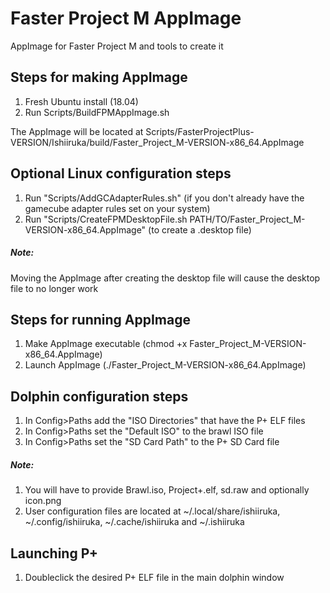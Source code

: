 # Faster Project M AppImage
AppImage for Faster Project M and tools to create it

## Steps for making AppImage
1) Fresh Ubuntu install (18.04)
2) Run Scripts/BuildFPMAppImage.sh

The AppImage will be located at Scripts/FasterProjectPlus-VERSION/Ishiiruka/build/Faster_Project_M-VERSION-x86_64.AppImage

## Optional Linux configuration steps
1) Run "Scripts/AddGCAdapterRules.sh" (if you don't already have the gamecube adapter rules set on your system)
2) Run "Scripts/CreateFPMDesktopFile.sh PATH/TO/Faster_Project_M-VERSION-x86_64.AppImage" (to create a .desktop file)

##### Note:
Moving the AppImage after creating the desktop file will cause the desktop file to no longer work

## Steps for running AppImage
1) Make AppImage executable (chmod +x Faster_Project_M-VERSION-x86_64.AppImage)
2) Launch AppImage (./Faster_Project_M-VERSION-x86_64.AppImage)

## Dolphin configuration steps
1) In Config>Paths add the "ISO Directories" that have the P+ ELF files
2) In Config>Paths set the "Default ISO" to the brawl ISO file
3) In Config>Paths set the "SD Card Path" to the P+ SD Card file

##### Note:
1) You will have to provide Brawl.iso, Project+.elf, sd.raw and optionally icon.png
2) User configuration files are located at ~/.local/share/ishiiruka, ~/.config/ishiiruka, ~/.cache/ishiiruka and ~/.ishiiruka

## Launching P+
1) Doubleclick the desired P+ ELF file in the main dolphin window